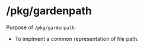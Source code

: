 # /pkg/gardenpath

Purpose of `/pkg/gardenpath`:
- To implment a common representation of file path.
